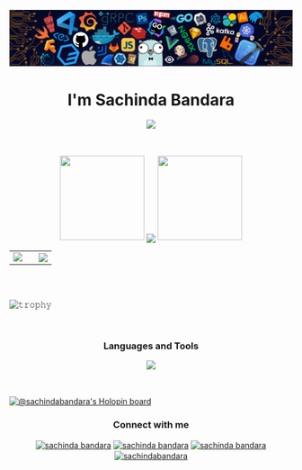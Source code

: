 <p align="center"><img src="https://raw.githubusercontent.com/KevinPatel04/KevinPatel04/master/header.png"></p>

<h1 align="center">I'm Sachinda Bandara</h1>
<p align="center">
  <a href="https://github.com/DenverCoder1/readme-typing-svg"><img src="https://readme-typing-svg.herokuapp.com?color=%23C8BE25&size=25&center=true&vCenter=true&width=1000&height=100&lines=Undergraduate+at+Sabaragamuwa+University+of+Sri+Lanka;Volunteer+at+IEEE+Student+Branch+SUSL;Frontend+Developer;UI+/+UX+Designer;Graphic+Designer;"></a>
</p>

<br/>

<p align="center">
  <img height="150" width="150" src="https://github.com/JayantGoel001/JayantGoel001/blob/master/WEBP/left.webp">
  <img align="center" src="https://github-readme-streak-stats.herokuapp.com/?user=SachindaBandara&theme=dark&hide_border=true"/>
  <img height="150" width="150" src="https://github.com/JayantGoel001/JayantGoel001/blob/master/WEBP/right.webp">
</p>

<table align="center">
<tr border="none">
<td width="60%" align="center">
  <img  align="left"  src="https://github-readme-stats.vercel.app/api?username=SachindaBandara&theme=dark&show_icons=true&hide_border=true&count_private=true" />
</td>

<td width="40%" align="center">
  <img  align="center"  src="https://github-readme-stats.anuraghazra1.vercel.app/api/top-langs/?username=SachindaBandara&theme=dark&hide_border=true&no-bg=true&no-frame=true&langs_count=7"/>
</td>

</tr>
</table>

<br/><br/>

![𝚝𝚛𝚘𝚙𝚑𝚢](https://github-profile-trophy.vercel.app/?username=SachindaBandara&column=8&margin-w=20&margin-h=20&no-bg=true&no-frame=true&theme=juicyfresh)

<br/>

<h3 align="center">Languages and Tools</h3>
<p align="center">
  <a href="https://skillicons.dev">
    <img src="https://skillicons.dev/icons?i=git,bootstrap,c,css,discord,express,figma,firebase,github,html,idea,java,js,materialui,mongodb,mysql,nodejs,py,react,tailwind,vscode,php,laravel&perline=18" />
  </a>
</p>

<br/>

[![@sachindabandara's Holopin board](https://holopin.me/sachindabandara)](https://holopin.io/@sachindabandara)
<br/>
<h3 align="center">Connect with me</h3>
<p align="center">
<a href="https://twitter.com/sachinda bandara" target="blank"><img align="center" src="https://raw.githubusercontent.com/rahuldkjain/github-profile-readme-generator/master/src/images/icons/Social/twitter.svg" alt="sachinda bandara" height="30" width="40" /></a>
<a href="https://linkedin.com/in/sachinda bandara" target="blank"><img align="center" src="https://raw.githubusercontent.com/rahuldkjain/github-profile-readme-generator/master/src/images/icons/Social/linked-in-alt.svg" alt="sachinda bandara" height="30" width="40" /></a>
<a href="https://fb.com/sachinda bandara" target="blank"><img align="center" src="https://raw.githubusercontent.com/rahuldkjain/github-profile-readme-generator/master/src/images/icons/Social/facebook.svg" alt="sachinda bandara" height="30" width="40" /></a>
<a href="https://www.hackerrank.com/sachindabandara" target="blank"><img align="center" src="https://raw.githubusercontent.com/rahuldkjain/github-profile-readme-generator/master/src/images/icons/Social/hackerrank.svg" alt="sachindabandara" height="30" width="40" /></a>
</p>
<br/>
